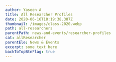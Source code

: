 ```yaml
---
author: Yaseen A
title: All Researcher Profiles
date: 2020-06-16T18:19:38.387Z
thumbnail: /images/class-2020.webp
path: all-researchers
parentPath: news-and-events/researcher-profiles
cat: allResearcher
parentEle: News & Events
excerpt: some text here
backToTopBtnFlag: true
---
```


